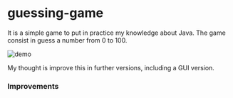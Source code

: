 # guessing-game
It is a simple game to put in practice my knowledge about Java.
The game consist in guess a number from 0 to 100.

![demo](imgur.com/a/aVkGEh6)

My thought is improve this in further versions, including a GUI version.

### Improvements
